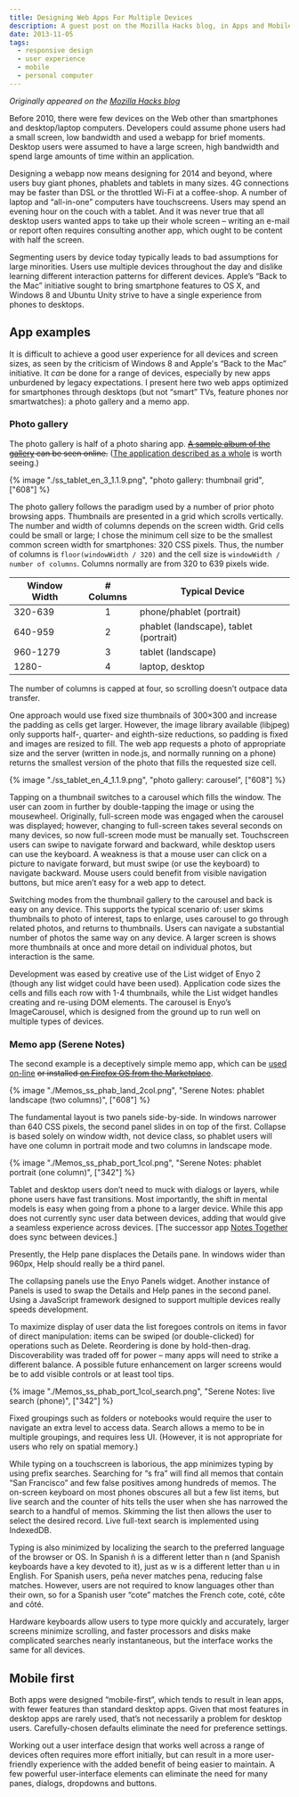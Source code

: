 ```yaml
---
title: Designing Web Apps For Multiple Devices
description: A guest post on the Mozilla Hacks blog, in Apps and Mobile
date: 2013-11-05
tags:
  - responsive design
  - user experience
  - mobile
  - personal computer
---
```


*Originally appeared on the [Mozilla Hacks blog](https://hacks.mozilla.org/2013/11/designing-web-apps-for-multiple-devices/)*

Before 2010, there were few devices on the Web other than smartphones and desktop/laptop computers. Developers could assume phone users had a small screen, low bandwidth and used a webapp for brief moments. Desktop users were assumed to have a large screen, high bandwidth and spend large amounts of time within an application.

Designing a webapp now means designing for 2014 and beyond, where users buy giant phones, phablets and tablets in many sizes. 4G connections may be faster than DSL or the throttled Wi-Fi at a coffee-shop. A number of laptop and “all-in-one” computers have touchscreens. Users may spend an evening hour on the couch with a tablet. And it was never true that all desktop users wanted apps to take up their whole screen – writing an e-mail or report often requires consulting another app, which ought to be content with half the screen.

Segmenting users by device today typically leads to bad assumptions for large minorities. Users use multiple devices throughout the day and dislike learning different interaction patterns for different devices. Apple’s “Back to the Mac” initiative sought to bring smartphone features to OS X, and Windows 8 and Ubuntu Unity strive to have a single experience from phones to desktops.

## App examples

It is difficult to achieve a good user experience for all devices and screen sizes, as seen by the criticism of Windows 8 and Apple's “Back to the Mac” initiative. It *can* be done for a range of devices, especially by new apps unburdened by legacy expectations. I present here two web apps optimized for smartphones through desktops (but not “smart” TVs, feature phones nor smartwatches): a photo gallery and a memo app.

### Photo gallery

The photo gallery is half of a photo sharing app. ~~[A sample album of the gallery](http://hominidsoftware.com:1234/) can be seen online.~~ ([The application described as a whole](https://hominidsoftware.com/zapphotoshare/index.html) is worth seeing.)

{% image "./ss_tablet_en_3_1.1.9.png", "photo gallery: thumbnail grid", ["608"] %}

The photo gallery follows the paradigm used by a number of prior photo browsing apps. Thumbnails are presented in a grid which scrolls vertically. The number and width of columns depends on the screen width. Grid cells could be small or large; I chose the minimum cell size to be the smallest common screen width for smartphones: 320 CSS pixels. Thus, the number of columns is `floor(windowWidth / 320)` and the cell size is `windowWidth / number of columns`. Columns normally are from 320 to 639 pixels wide.

| Window Width   |  # Columns   | Typical Device                         |
|----------------|:------------:|----------------------------------------|
| 320-639        |      1       | phone/phablet (portrait)               |
| 640-959        |      2       | phablet (landscape), tablet (portrait) |
| 960-1279       |      3       | tablet (landscape)                     |
| 1280-          |      4       | laptop, desktop                        |

The number of columns is capped at four, so scrolling doesn’t outpace data transfer.

One approach would use fixed size thumbnails of 300×300 and increase the padding as cells get larger. However, the image library available (libjpeg) only supports half-, quarter- and eighth-size reductions, so padding is fixed and images are resized to fill. The web app requests a photo of appropriate size and the server (written in node.js, and normally running on a phone) returns the smallest version of the photo that fills the requested size cell.

{% image "./ss_tablet_en_4_1.1.9.png", "photo gallery: carousel", ["608"] %}


Tapping on a thumbnail switches to a carousel which fills the window. The user can zoom in further by double-tapping the image or using the mousewheel. Originally, full-screen mode was engaged when the carousel was displayed; however, changing to full-screen takes several seconds on many devices, so now full-screen mode must be manually set. Touchscreen users can swipe to navigate forward and backward, while desktop users can use the keyboard. A weakness is that a mouse user can click on a picture to navigate forward, but must swipe (or use the keyboard) to navigate backward. Mouse users could benefit from visible navigation buttons, but mice aren’t easy for a web app to detect.

Switching modes from the thumbnail gallery to the carousel and back is easy on any device. This supports the typical scenario of: user skims thumbnails to photo of interest, taps to enlarge, uses carousel to go through related photos, and returns to thumbnails. Users can navigate a substantial number of photos the same way on any device. A larger screen is shows more thumbnails at once and more detail on individual photos, but interaction is the same.

Development was eased by creative use of the List widget of Enyo 2 (though any list widget could have been used). Application code sizes the cells and fills each row with 1-4 thumbnails, while the List widget handles creating and re-using DOM elements. The carousel is Enyo’s ImageCarousel, which is designed from the ground up to run well on multiple types of devices.

### Memo app (Serene Notes)

The second example is a deceptively simple memo app, which can be [used on-line](https://serenenotes.hominidsoftware.com/) ~~or installed [on Firefox OS from the Marketplace](https://marketplace.firefox.com/app/searchable-memos/)~~.


{% image "./Memos_ss_phab_land_2col.png", "Serene Notes: phablet landscape (two columns)", ["608"] %}

The fundamental layout is two panels side-by-side. In windows narrower than 640 CSS pixels, the second panel slides in on top of the first. Collapse is based solely on window width, not device class, so phablet users will have one column in portrait mode and two columns in landscape mode.

{% image "./Memos_ss_phab_port_1col.png", "Serene Notes: phablet portrait (one column)", ["342"] %}

Tablet and desktop users don’t need to muck with dialogs or layers, while phone users have fast transitions. Most importantly, the shift in mental models is easy when going from a phone to a larger device. While this app does not currently sync user data between devices, adding that would give a seamless experience across devices. [The successor app [Notes Together](https://notestogether.hominidsoftware.com/#) does sync between devices.]

Presently, the Help pane displaces the Details pane. In windows wider than 960px, Help should really be a third panel.

The collapsing panels use the Enyo Panels widget. Another instance of Panels is used to swap the Details and Help panes in the second panel. Using a JavaScript framework designed to support multiple devices really speeds development.

To maximize display of user data the list foregoes controls on items in favor of direct manipulation: items can be swiped (or double-clicked) for operations such as Delete. Reordering is done by hold-then-drag. Discoverability was traded off for power – many apps will need to strike a different balance. A possible future enhancement on larger screens would be to add visible controls or at least tool tips.

{% image "./Memos_ss_phab_port_1col_search.png", "Serene Notes: live search (phone)", ["342"] %}


Fixed groupings such as folders or notebooks would require the user to navigate an extra level to access data. Search allows a memo to be in multiple groupings, and requires less UI. (However, it is not appropriate for users who rely on spatial memory.)

While typing on a touchscreen is laborious, the app minimizes typing by using prefix searches. Searching for “s fra” will find all memos that contain “San Francisco” and few false positives among hundreds of memos. The on-screen keyboard on most phones obscures all but a few list items, but live search and the counter of hits tells the user when she has narrowed the search to a handful of memos. Skimming the list then allows the user to select the desired record. Live full-text search is implemented using IndexedDB.

Typing is also minimized by localizing the search to the preferred language of the browser or OS. In Spanish ñ is a different letter than n (and Spanish keyboards have a key devoted to it), just as w is a different letter than u in English. For Spanish users, peña never matches pena, reducing false matches. However, users are not required to know languages other than their own, so for a Spanish user “cote” matches the French cote, coté, côte and côté.

Hardware keyboards allow users to type more quickly and accurately, larger screens minimize scrolling, and faster processors and disks make complicated searches nearly instantaneous, but the interface works the same for all devices.

## Mobile first

Both apps were designed “mobile-first”, which tends to result in lean apps, with fewer features than standard desktop apps. Given that most features in desktop apps are rarely used, that’s not necessarily a problem for desktop users. Carefully-chosen defaults eliminate the need for preference settings.

Working out a user interface design that works well across a range of devices often requires more effort initially, but can result in a more user-friendly experience with the added benefit of being easier to maintain. A few powerful user-interface elements can eliminate the need for many panes, dialogs, dropdowns and buttons.
